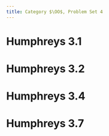 ```yaml
---
title: Category $\OO$, Problem Set 4
---
```


# Humphreys 3.1

# Humphreys 3.2

# Humphreys 3.4

# Humphreys 3.7
